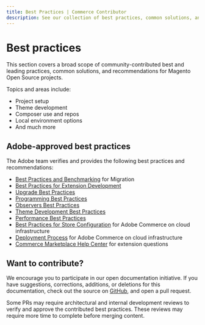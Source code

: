 ```yaml
---
title: Best Practices | Commerce Contributor
description: See our collection of best practices, common solutions, and more!
---
```


# Best practices

This section covers a broad scope of community-contributed best and leading practices, common solutions, and recommendations for Magento Open Source projects.

Topics and areas include:

*  Project setup
*  Theme development
*  Composer use and repos
*  Local environment options
*  And much more

## Adobe-approved best practices

The Adobe team verifies and provides the following best practices and recommendations:

*  [Best Practices and Benchmarking](https://devdocs.magento.com/guides/v2.4/migration/migration-overview-practices.html) for Migration
*  [Best Practices for Extension Development](https://developer.adobe.com/commerce/php/best-practices/)
*  [Upgrade Best Practices](https://experienceleague.adobe.com/docs/commerce-operations/upgrade-guide/prepare/best-practices.html)
*  [Programming Best Practices](https://developer.adobe.com/commerce/php/best-practices/extensions/)
*  [Observers Best Practices](https://developer.adobe.com/commerce/php/best-practices/extensions/observers/)
*  [Theme Development Best Practices](https://developer.adobe.com/commerce/frontend-core/guide/best-practices/)
*  [Performance Best Practices](https://experienceleague.adobe.com/docs/commerce-operations/performance-best-practices/overview.html)
*  [Best Practices for Store Configuration](https://devdocs.magento.com/cloud/configure/configure-best-practices.html) for Adobe Commerce on cloud infrastructure
*  [Deployment Process](https://devdocs.magento.com/cloud/reference/discover-deploy.html) for Adobe Commerce on cloud infrastructure
*  [Commerce Marketplace Help Center](https://marketplacesupport.magento.com/hc/en-us) for extension questions

## Want to contribute?

We encourage you to participate in our open documentation initiative. If you have suggestions, corrections, additions, or deletions for this documentation, check out the source on [GitHub](https://github.com/adobedocs/commerce-contributor), and open a pull request.

Some PRs may require architectural and internal development reviews to verify and approve the contributed best practices. These reviews may require more time to complete before merging content.
